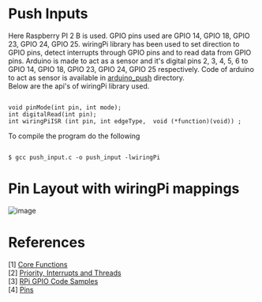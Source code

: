 # Push Inputs

Here Raspberry PI 2 B is used. GPIO pins used are GPIO 14, GPIO 18, GPIO 23, GPIO 24, GPIO 25. wiringPi library has been used to set direction to GPIO pins, detect interrupts through GPIO pins and to read data from GPIO pins. Arduino is made to act as a sensor and it's digital pins 2, 3, 4, 5, 6 to GPIO 14, GPIO 18, GPIO 23, GPIO 24, GPIO 25 respectively. Code of arduino to act as sensor is available in [arduino_push](https://github.com/SvrAdityaReddy/RTOS/tree/master/Assignment_2/push_inputs/arduino_push) directory. <br>
Below are the api's of wiringPi library used.

```{C}

void pinMode(int pin, int mode);
int digitalRead(int pin);
int wiringPiISR (int pin, int edgeType,  void (*function)(void)) ;

```

To compile the program do the following

```{sh}

$ gcc push_input.c -o push_input -lwiringPi

```

# Pin Layout with wiringPi mappings

![image](https://user-images.githubusercontent.com/19650574/35741154-0ed1d122-085d-11e8-9d10-140f14769e17.png)

# References

[1] [Core Functions](http://wiringpi.com/reference/core-functions/) <br>
[2] [Priority, Interrupts and Threads](http://wiringpi.com/reference/priority-interrupts-and-threads/) <br>
[3] [RPi GPIO Code Samples](https://elinux.org/RPi_GPIO_Code_Samples) <br>
[4] [Pins](http://wiringpi.com/pins/)
